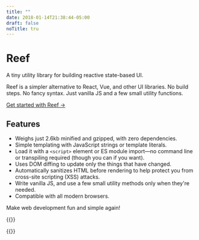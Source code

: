 ```yaml
---
title: ""
date: 2018-01-14T21:38:44-05:00
draft: false
noTitle: tru
---
```


<h1 class="text-xlarge margin-bottom-small">Reef</h1>

<p class="text-large">A tiny utility library for building reactive state-based UI.</p>

Reef is a simpler alternative to React, Vue, and other UI libraries. No build steps. No fancy syntax. Just vanilla JS and a few small utility functions.

<a class="btn btn-large" href="/getting-started">Get started with Reef &rarr;</a>



## Features

- Weighs just 2.6kb minified and gzipped, with zero dependencies.
- Simple templating with JavaScript strings or template literals.
- Load it with a `<script>` element or ES module import&mdash;no command line or transpiling required (though you can if you want).
- Uses DOM diffing to update only the things that have changed.
- Automatically sanitizes HTML before rendering to help protect you from cross-site scripting (XSS) attacks.
- Write vanilla JS, and use a few small utility methods only when they're needed.
- Compatible with all modern browsers.

Make web development fun and simple again!



{{<cta for="bio-short">}}

{{<mailchimp intro="true">}}